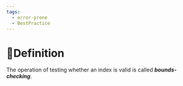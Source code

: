 ```yaml
---
tags:
  - error-prone
  - BestPractice
---
```

# 📝Definition
The operation of testing whether an index is valid is called ***bounds-checking***.
